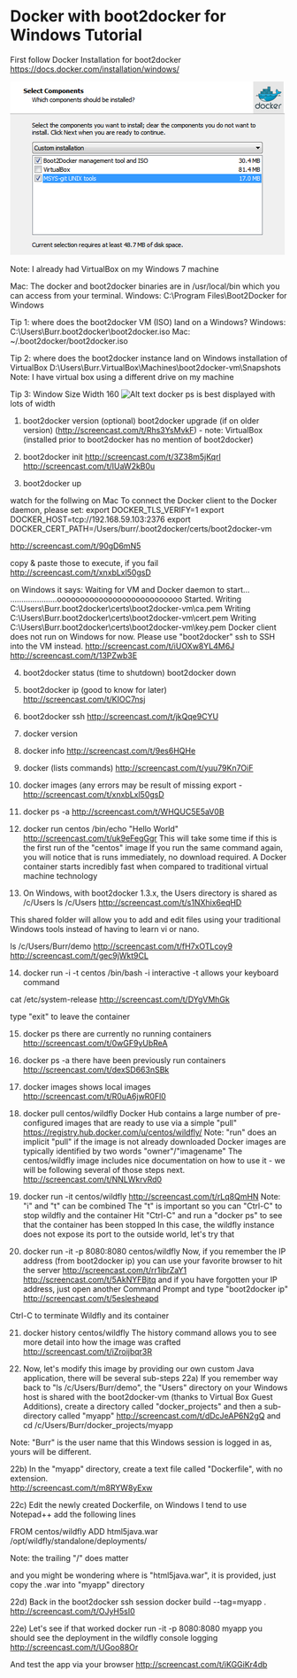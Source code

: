 Docker with boot2docker for Windows Tutorial
============================================

First follow Docker Installation for boot2docker
<https://docs.docker.com/installation/windows/>

![Alt text](/screenshots/installer.png?raw=true "Installer")

Note: I already had VirtualBox on my Windows 7 machine

Mac: The docker and boot2docker binaries are in /usr/local/bin which you can access from your terminal. 
Windows: C:\Program Files\Boot2Docker for Windows

Tip 1: where does the boot2docker VM (ISO) land on a Windows?
Windows: C:\Users\Burr\.boot2docker\boot2docker.iso
Mac: ~/.boot2docker/boot2docker.iso

Tip 2: where does the boot2docker instance land on Windows installation of VirtualBox
D:\Users\Burr\.VirtualBox\Machines\boot2docker-vm\Snapshots
Note: I have virtual box using a different drive on my machine

Tip 3: Window Size Width 160 
![Alt text](/screenshots/cmd_properties_.png?raw=true "cmd.exe Properties")
docker ps is best displayed with lots of width

1) boot2docker version
(optional) boot2docker upgrade (if on older version)
(http://screencast.com/t/Rhs3YsMvkF) - note: VirtualBox (installed prior to boot2docker has no mention of boot2docker)

2) boot2docker init
http://screencast.com/t/3Z38m5jKqrl
http://screencast.com/t/IUaW2kB0u

3) boot2docker up

watch for the follwing on Mac
To connect the Docker client to the Docker daemon, please set:
export DOCKER_TLS_VERIFY=1
export DOCKER_HOST=tcp://192.168.59.103:2376
export DOCKER_CERT_PATH=/Users/burr/.boot2docker/certs/boot2docker-vm

http://screencast.com/t/90gD6mN5

copy & paste those to execute, if you fail 
http://screencast.com/t/xnxbLxl50gsD


on Windows it says:
Waiting for VM and Docker daemon to start...
.....................ooooooooooooooooooooooooooo
Started.
Writing C:\Users\Burr\.boot2docker\certs\boot2docker-vm\ca.pem
Writing C:\Users\Burr\.boot2docker\certs\boot2docker-vm\cert.pem
Writing C:\Users\Burr\.boot2docker\certs\boot2docker-vm\key.pem
Docker client does not run on Windows for now. Please use
    "boot2docker" ssh
to SSH into the VM instead.
http://screencast.com/t/iUOXw8YL4M6J
http://screencast.com/t/13PZwb3E

4) boot2docker status
(time to shutdown) boot2docker down


5) boot2docker ip (good to know for later)
http://screencast.com/t/KIOC7nsj

6) boot2docker ssh
http://screencast.com/t/jkQqe9CYU

7) docker version
8) docker info
http://screencast.com/t/9es6HQHe

9) docker (lists commands)
http://screencast.com/t/yuu79Kn7OiF
 
10) docker images (any errors may be result of missing export - http://screencast.com/t/xnxbLxl50gsD
11) docker ps -a 
http://screencast.com/t/WHQUC5E5aV0B

12) docker run centos /bin/echo "Hello World"
http://screencast.com/t/uk9eFegGgr
This will take some time if this is the first run of the "centos" image
If you run the same command again, you will notice that is runs immediately, no download required.
A Docker container starts incredibly fast when compared to traditional virtual machine technology

13) On Windows, with boot2docker 1.3.x, the Users directory is shared as /c/Users
ls /c/Users
http://screencast.com/t/s1NXhix6eqHD

This shared folder will allow you to add and edit files using your traditional Windows tools
instead of having to learn vi or nano.

ls /c/Users/Burr/demo
http://screencast.com/t/fH7xOTLcoy9
http://screencast.com/t/gec9jWkt9CL


14) docker run -i -t centos /bin/bash
-i interactive 
-t allows your keyboard command 

cat /etc/system-release
http://screencast.com/t/DYgVMhGk

type "exit" to leave the container

15) docker ps
there are currently no running containers
http://screencast.com/t/0wGF9yUbReA

16) docker ps -a
there have been previously run containers
http://screencast.com/t/dexSD663nSBk

17) docker images
shows local images 
http://screencast.com/t/R0uA6jwR0Fl0

18) docker pull centos/wildfly
Docker Hub contains a large number of pre-configured images that are ready to use via a simple "pull"
https://registry.hub.docker.com/u/centos/wildfly/
Note: "run" does an implicit "pull" if the image is not already downloaded
Docker images are typically identified by two words "owner"/"imagename"
The centos/wildfly image includes nice documentation on how to use it - we will be following several of those steps
next.
http://screencast.com/t/NNLWkrvRd0

19) docker run -it centos/wildfly
http://screencast.com/t/rLq8QmHN
Note: "i" and "t" can be combined 
The "t" is important so you can "Ctrl-C" to stop wildfly and the container
Hit "Ctrl-C" and run a "docker ps" to see that the container has been stopped
In this case, the wildfly instance does not expose its port to the outside world, let's try that

20) docker run -it -p 8080:8080 centos/wildfly
Now, if you remember the IP address (from boot2docker ip) you can use your favorite browser to hit the server
http://screencast.com/t/rr1ibrZaY1
http://screencast.com/t/5AkNYFBjtq
and if you have forgotten your IP address, just open another Command Prompt and type "boot2docker ip"
http://screencast.com/t/5eslesheapd

Ctrl-C to terminate Wildfly and its container

21) docker history centos/wildfly
The history command allows you to see more detail into how the image was crafted
http://screencast.com/t/iZroijbqr3R

22) Now, let's modify this image by providing our own custom Java application, there will be several sub-steps
22a) If you remember way back to "ls /c/Users/Burr/demo", the "Users" directory on your Windows host
is shared with the boot2docker-vm (thanks to Virtual Box Guest Additions), create a directory called
"docker_projects" and then a sub-directory called "myapp"
http://screencast.com/t/dDcJeAP6N2gQ
and 
cd /c/Users/Burr/docker_projects/myapp

Note: "Burr" is the user name that this Windows session is logged in as, yours will be different.

22b)  In the "myapp" directory, create a text file called "Dockerfile", with no extension.  
http://screencast.com/t/m8RYW8yExw

22c) Edit the newly created Dockerfile, on Windows I tend to use Notepad++ 
add the following lines

FROM centos/wildfly
ADD html5java.war /opt/wildfly/standalone/deployments/

Note: the trailing "/" does matter

and you might be wondering where is "html5java.war", it is provided, just copy the .war into "myapp" directory

22d) Back in the boot2docker ssh session
docker build --tag=myapp .
http://screencast.com/t/OJyH5sI0

22e) Let's see if that worked
docker run -it -p 8080:8080 myapp
you should see the deployment in the wildfly console logging
http://screencast.com/t/UGoo88Or

And test the app via your browser
http://screencast.com/t/iKGGiKr4db

